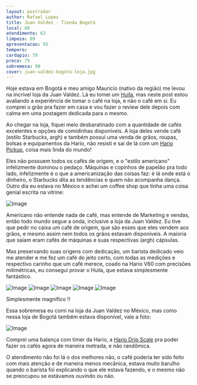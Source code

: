 ```yaml
---
layout: postradar
author: Rafael Lopes
title: Juan Valdez - Tienda Bogotá
local: 68
atendimento: 62
limpeza: 89
apresentacao: 92
tempero:
cardapio: 79
preco: 75
sobremesa: 90
cover: juan-valdez-bogota-loja.jpg
---
```


Hoje estava em Bogotá e meu amigo Mauricio (nativo da região) me levou na incrível loja da Juan Valdez. Lá eu tomei um [Huila], mas neste post estou avaliando a experiência de tomar o café na loja, e não o café em si. Eu comprei o grão pra fazer em casa e vou fazer o review dele depois com calma em uma postagem dedicada para o mesmo.

Ao chegar na loja, fiquei meio desbaratinado com a quantidade de cafés excelentes e opções de comidinhas disponíveis. A loja deles vende café (estilo Starbucks, argh) e também possui uma venda de grãos, roupas, bolsas e equipamentos da Hario, não resisti e saí de lá com um [Hario Pickup], coisa mais linda do mundo!

Eles não possuem todos os cafés de origem, e o "estilo americano" infelizmente dominou o pedaço. Máquinas e copinhos de papelão pra todo lado, infelizmente é o que a americanização das coisas faz: é lá onde está o dinheiro, o Starbucks dita as tendências e quem não acompanha dança. Outro dia eu estava no México e achei um coffee shop que tinha uma coisa genial escrita na vitrine:

![Image](/media/712/se-dice-cafe-no-coffee.jpg)

Americano não entende nada de café, mas entende de Marketing e vendas, então todo mundo segue a onda, inclusive a loja da Juan Valdez. Eu tive que pedir no caixa um café de origem, que são esses que eles vendem aos grãos, e mesmo assim nem todos os grãos estavam disponíveis. A maioria que saíam eram cafés de máquinas e suas respectivas (argh) cápsulas.

Mas preservando suas origens com dedicação, um barista dedicado veio me atender e me fez um café do jeito certo, com todas as medições e respectivo carinho que um café merece, coado na Hario V60 com precisões milimétricas, eu consegui provar o Huila, que estava simplesmente fantástico.

![Image](/media/712/juan-valdez-bogota-loja-1.jpg)
![Image](/media/712/juan-valdez-bogota-loja-2.jpg)
![Image](/media/712/juan-valdez-bogota-loja-3.jpg)
![Image](/media/712/juan-valdez-bogota-loja-4.jpg)
![Image](/media/712/juan-valdez-bogota-loja.jpg)

Simplesmente magnífico !!

Essa sobremesa eu comi na loja da Juan Valdez no México, mas como nessa loja de Bogotá também estava disponível, vale a foto:

![Image](/media/712/juan-valdez-bogota-loja-5.jpg)

Comprei uma balança com timer da Hario, a [Hario Drip Scale] pra poder fazer os cafés agora de maneira metrada, e não randômica.

O atendimento não foi lá o dos melhores não, o café poderia ter sido feito com mais atenção e de maneira menos mecânica, estava muito barulho quando o barista foi explicando o que ele estava fazendo, e o mesmo não se preocupou se estávamos ouvindo ou não.

[Hario Pickup]: http://www.hario.jp/pickup01.html
[Huila]: http://www.juanvaldezcafestore.com/product/huila-coffee-whole-bean
[Hario Drip Scale]: http://www.dearcoffeeiloveyou.com/the_hario-drip-scale/